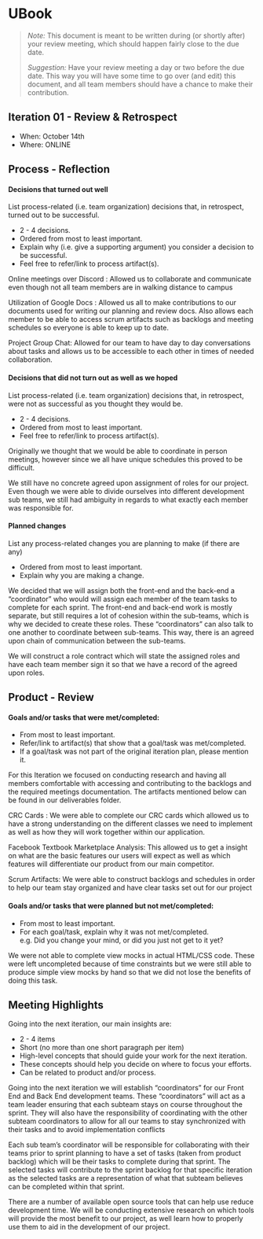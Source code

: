 # UBook

 > _Note:_ This document is meant to be written during (or shortly after) your review meeting, which should happen fairly close to the due date.      
 >      
 > _Suggestion:_ Have your review meeting a day or two before the due date. This way you will have some time to go over (and edit) this document, and all team members should have a chance to make their contribution.


## Iteration 01 - Review & Retrospect

 * When: October 14th
 * Where: ONLINE

## Process - Reflection

#### Decisions that turned out well

List process-related (i.e. team organization) decisions that, in retrospect, turned out to be successful.


 * 2 - 4 decisions.
 * Ordered from most to least important.
 * Explain why (i.e. give a supporting argument) you consider a decision to be successful.
 * Feel free to refer/link to process artifact(s).

 Online meetings over Discord : Allowed us to collaborate and communicate even though not all team members are in
 walking distance to campus

 Utilization of Google Docs : Allowed us all to make contributions to our documents used for writing our planning and
 review docs. Also allows each member to be able to access scrum artifacts such as backlogs and meeting schedules so
 everyone is able to keep up to date.

 Project Group Chat: Allowed for our team to have day to day conversations about tasks and allows us to be accessible to
 each other in times of needed collaboration.


#### Decisions that did not turn out as well as we hoped

List process-related (i.e. team organization) decisions that, in retrospect, were not as successful as you thought they would be.

 * 2 - 4 decisions.
 * Ordered from most to least important.
 * Feel free to refer/link to process artifact(s).

Originally we thought that we would be able to coordinate in person meetings, however since we all have unique schedules this proved to be difficult.

We still have no concrete agreed upon assignment of roles for our project. Even though we were able to divide ourselves into different development sub teams, we still had ambiguity in regards to what exactly each member was responsible for.


#### Planned changes

List any process-related changes you are planning to make (if there are any)

 * Ordered from most to least important.
 * Explain why you are making a change.

We decided that we will assign both the front-end and the back-end a “coordinator” who would will assign each member of the team tasks to complete for each sprint. The front-end and back-end work is mostly separate, but still requires a lot of cohesion within the sub-teams, which is why we decided to create these roles. These “coordinators” can also talk to one another to coordinate between sub-teams. This way, there is an agreed upon chain of communication between the sub-teams. 

We will construct a role contract which will state the assigned roles and have each team member sign it so that we have a record of the agreed upon roles.


## Product - Review

#### Goals and/or tasks that were met/completed:

 * From most to least important.
 * Refer/link to artifact(s) that show that a goal/task was met/completed.
 * If a goal/task was not part of the original iteration plan, please mention it.

For this Iteration we focused on conducting research and having all members comfortable with accessing and contributing
 to the backlogs and the required meetings documentation. The artifacts mentioned below can be found in our deliverables
 folder.

CRC Cards : We were able to complete our CRC cards which allowed us to have a strong understanding on the different
classes we need to implement as well as how they will work together within our application.

Facebook Textbook Marketplace Analysis: This allowed us to get a insight on what are the basic features our users will
expect as well as which features will differentiate our product from our main competitor.

Scrum Artifacts: We were able to construct backlogs and schedules in order to help our team stay organized and have
clear tasks set out for our project

#### Goals and/or tasks that were planned but not met/completed:

 * From most to least important.
 * For each goal/task, explain why it was not met/completed.      
   e.g. Did you change your mind, or did you just not get to it yet?

We were not able to complete view mocks in actual HTML/CSS code. These were left uncompleted because of time constraints but we were still able to produce simple view mocks by hand so that we did not lose the benefits of doing this task.

## Meeting Highlights

Going into the next iteration, our main insights are:

 * 2 - 4 items
 * Short (no more than one short paragraph per item)
 * High-level concepts that should guide your work for the next iteration.
 * These concepts should help you decide on where to focus your efforts.
 * Can be related to product and/or process.

Going into the next iteration we will establish “coordinators” for our Front End and Back End development teams. These “coordinators” will act as a team leader ensuring that each subteam stays on course throughout the sprint. They will also have the responsibility of coordinating with the other subteam coordinators to allow for all our teams to stay synchronized with their tasks and to avoid implementation conflicts 

Each sub team’s coordinator  will be responsible for collaborating with their teams prior to sprint planning to have a set of tasks (taken from product backlog) which will be their tasks to complete during that sprint. The selected tasks will contribute to the sprint backlog for that specific iteration as the selected tasks are a representation of what that subteam believes can be completed within that sprint.

There are a number of available open source tools that can help use reduce development time. We will be conducting extensive research on which tools will provide the most benefit to our project, as well learn how to properly use them to aid in the development of our project.
